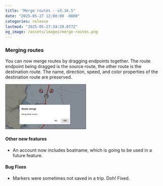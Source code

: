 ```yaml
---
title: "Merge routes - v3.16.5"
date: "2025-05-27 12:00:00 -0800"
categories: release 
lastmod: "2025-05-27:34:20.077Z"
og_image: /assets/images/merge-routes.png
---
```


### Merging routes

You can now merge routes by dragging endpoints together.  The route endpoint being dragged is the source route, the other route is the destination route.
                                The name, direction, speed, and color properties of the destination route are preserved.

<img src="/assets/images/merge-routes.png"  width="50%" style="border: 2px solid #777;"/>


#### Other new features

- An account now includes boatname, which is going to be used in a future feature.


#### Bug Fixes

- Markers were sometimes not saved in a trip. Doh! Fixed.

